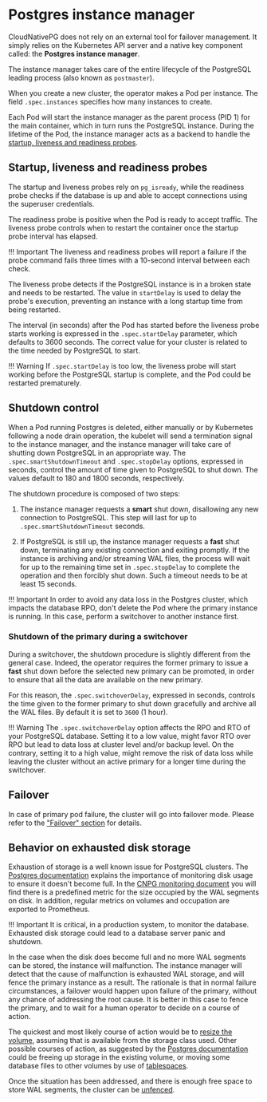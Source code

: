 # Postgres instance manager

CloudNativePG does not rely on an external tool for failover management.
It simply relies on the Kubernetes API server and a native key component called:
the **Postgres instance manager**.

The instance manager takes care of the entire lifecycle of the PostgreSQL
leading process (also known as `postmaster`).

When you create a new cluster, the operator makes a Pod per instance.
The field `.spec.instances` specifies how many instances to create.

Each Pod will start the instance manager as the parent process (PID 1) for the
main container, which in turn runs the PostgreSQL instance. During the lifetime
of the Pod, the instance manager acts as a backend to handle the
[startup, liveness and readiness probes](https://kubernetes.io/docs/concepts/workloads/pods/pod-lifecycle/#container-probes).

## Startup, liveness and readiness probes

The startup and liveness probes rely on `pg_isready`, while the readiness
probe checks if the database is up and able to accept connections using the
superuser credentials.

The readiness probe is positive when the Pod is ready to accept traffic.
The liveness probe controls when to restart the container once
the startup probe interval has elapsed.

!!! Important
    The liveness and readiness probes will report a failure if the probe command
    fails three times with a 10-second interval between each check.

The liveness probe detects if the PostgreSQL instance is in a
broken state and needs to be restarted. The value in `startDelay` is used
to delay the probe's execution, preventing an
instance with a long startup time from being restarted.

The interval (in seconds) after the Pod has started before the liveness
probe starts working is expressed in the `.spec.startDelay` parameter,
which defaults to 3600 seconds. The correct value for your cluster is
related to the time needed by PostgreSQL to start.

!!! Warning
    If `.spec.startDelay` is too low, the liveness probe will start working
    before the PostgreSQL startup is complete, and the Pod could be restarted
    prematurely.

## Shutdown control

When a Pod running Postgres is deleted, either manually or by Kubernetes
following a node drain operation, the kubelet will send a termination signal to the
instance manager, and the instance manager will take care of shutting down
PostgreSQL in an appropriate way.
The `.spec.smartShutdownTimeout` and `.spec.stopDelay` options, expressed in seconds,
control the amount of time given to PostgreSQL to shut down. The values default
to 180 and 1800 seconds, respectively.

The shutdown procedure is composed of two steps:

1. The instance manager requests a **smart** shut down, disallowing any
new connection to PostgreSQL. This step will last for up to
`.spec.smartShutdownTimeout` seconds.

2. If PostgreSQL is still up, the instance manager requests a **fast**
shut down, terminating any existing connection and exiting promptly.
If the instance is archiving and/or streaming WAL files, the process
will wait for up to the remaining time set in `.spec.stopDelay` to complete the
operation and then forcibly shut down. Such a timeout needs to be at least 15
seconds.

!!! Important
    In order to avoid any data loss in the Postgres cluster, which impacts
    the database RPO, don't delete the Pod where the primary instance is running.
    In this case, perform a switchover to another instance first.

### Shutdown of the primary during a switchover

During a switchover, the shutdown procedure is slightly different from the
general case. Indeed, the operator requires the former primary to issue a
**fast** shut down before the selected new primary can be promoted,
in order to ensure that all the data are available on the new primary.

For this reason, the `.spec.switchoverDelay`, expressed in seconds, controls
the  time given to the former primary to shut down gracefully and archive all
the WAL files. By default it is set to `3600` (1 hour).

!!! Warning
    The `.spec.switchoverDelay` option affects the RPO and RTO of your
    PostgreSQL database. Setting it to a low value, might favor RTO over RPO
    but lead to data loss at cluster level and/or backup level. On the contrary,
    setting it to a high value, might remove the risk of data loss while leaving
    the cluster without an active primary for a longer time during the switchover.

## Failover

In case of primary pod failure, the cluster will go into failover mode.
Please refer to the ["Failover" section](failover.md) for details.

## Behavior on exhausted disk storage

Exhaustion of storage is a well known issue for PostgreSQL clusters. The
[Postgres documentation](https://www.postgresql.org/docs/current/disk-full.html)
explains the importance of monitoring disk usage to ensure it doesn't become
full.
In the [CNPG monitoring document](monitoring.md#predefined-set-of-metrics) you
will find there is a predefined metric for the size occupied by the WAL segments
on disk. In addition, regular metrics on volumes and occupation are exported to
Prometheus.

!!! Important
    It is critical, in a production system, to monitor the database. Exhausted
    disk storage could lead to a database server panic and shutdown.

In the case when the disk does become full and no more WAL segments can be
stored, the instance will malfunction. The instance manager will detect that
the cause of malfunction is exhausted WAL storage, and will fence the primary
instance as a result.
The rationale is that in normal failure circumstances, a failover would happen
upon failure of the primary, without any chance of addressing the root cause.
It is better in this case to fence the primary, and to wait for a human
operator to decide on a course of action.

The quickest and most likely course of action would be to
[resize the volume](storage.md#volume-expansion), assuming that is available
from the storage class used.
Other possible courses of action, as suggested by the  [Postgres documentation](https://www.postgresql.org/docs/current/disk-full.html)
could be freeing up storage in the existing volume, or moving some database
files to other volumes by use of [tablespaces](tablespaces.md).

Once the situation has been addressed, and there is enough free space to store
WAL segments, the cluster can be [unfenced](fencing.md#how-to-lift-fencing).
